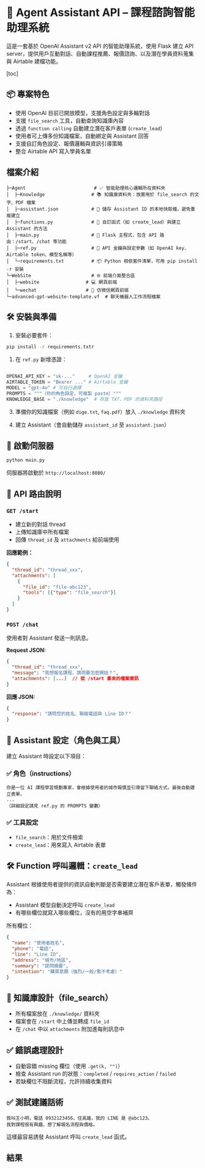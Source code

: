 # 🧠 Agent Assistant API – 課程諮詢智能助理系統

這是一套基於 OpenAI Assistant v2 API 的智能助理系統，使用 Flask 建立 API server，提供用戶互動對話、自動課程推薦、報價諮詢、以及潛在學員資料蒐集與 Airtable 建檔功能。

[toc]


## 📦 專案特色

* 使用 OpenAI 目前已開放模型，支援角色設定與多輪對話
* 支援 `file_search` 工具，自動查詢知識庫內容
* 透過 `function calling` 自動建立潛在客戶表單 (`create_lead`)
* 使用者可上傳多份知識檔案，自動綁定與 Assistant 回答
* 支援自訂角色設定、報價邏輯與資訊引導策略
* 整合 Airtable API 寫入學員名單

## 檔案介紹

```
├─Agent                         # ✅ 智能助理核心邏輯所在資料夾
│  ├─Knowledge                 # 📚 知識庫資料夾：放置用於 file_search 的文字、PDF 檔案
│  ├─assistant.json            # 🧠 儲存 Assistant ID 的本地快取檔，避免重複建立
│  ├─functions.py              # 🔧 自訂函式（如 create_lead）與建立 Assistant 的方法
│  ├─main.py                   # 🚀 Flask 主程式，包含 API 路由：/start、/chat 等功能
│  ├─ref.py                    # 🔑 API 金鑰與設定參數（如 OpenAI key、Airtable token、模型名稱等）
│  └─requirements.txt          # 📦 Python 相依套件清單，可用 pip install -r 安裝
└─WebSite                      # 🌐 前端介面整合區
│  ├─website                 # 💻 網頁前端
│  └─wechat                  # 📨 仿微信網頁前端
└─advanced-gpt-website-template.vf  # 聊天機器人工作流程檔案
```


## 🛠️ 安裝與準備

1. 安裝必要套件：

```bash
pip install -r requirements.txtr
```

1. 在 `ref.py` 新增憑證：

```python

OPENAI_API_KEY = "sk-..."     # OpenAI 金鑰
AIRTABLE_TOKEN = "Bearer ..." # Airtable 金鑰
MODEL = "gpt-4o" # 可自行選擇
PROMPTS = """（你的角色設定，可複製 paste）"""
KNOWLEDGE_BASE = "./knowledge"  # 存放 TXT、PDF 的資料夾路徑
```

3. 準備你的知識檔案（例如 `dige.txt`, `faq.pdf`）放入 `./knowledge` 資料夾

4. 建立 Assistant（會自動儲存 `assistant_id` 至 `assistant.json`）



## 🚀 啟動伺服器

```bash
python main.py
```

伺服器將啟動於 `http://localhost:8080/`

## 📡 API 路由說明

### `GET /start`

* 建立新的對話 thread
* 上傳知識庫中所有檔案
* 回傳 `thread_id` 及 `attachments` 給前端使用

**回應範例：**

```json
{
  "thread_id": "thread_xxx",
  "attachments": [
    {
      "file_id": "file-abc123",
      "tools": [{"type": "file_search"}]
    }
  ]
}
```

### `POST /chat`

使用者對 Assistant 發送一則訊息。

**Request JSON:**

```json
{
  "thread_id": "thread_xxx",
  "message": "我想報名課程，請問要怎麼開始？",
  "attachments": [...]  // 從 /start 拿來的檔案資訊
}
```

**回應 JSON:**

```json
{
  "response": "請問您的姓名、聯絡電話與 Line ID？"
}
```

## 🧩 Assistant 設定（角色與工具）

建立 Assistant 時設定以下項目：

### ✅ 角色（instructions）

```text
你是一位 AI 課程學習規劃專家，會根據使用者的城市報價並引導留下聯絡方式，最後自動建立表單。
...
（詳細設定請見 ref.py 的 PROMPTS 變數）
```

### ✅ 工具設定

* `file_search`：用於文件檢索
* `create_lead`：用來寫入 Airtable 表單

## 🛠️ Function 呼叫邏輯：`create_lead`

Assistant 根據使用者提供的資訊自動判斷是否需要建立潛在客戶表單，觸發條件為：

* Assistant 模型自動決定呼叫 `create_lead`
* 有哪些欄位就寫入哪些欄位，沒有的用空字串補齊

所有欄位：

```json
{
  "name": "使用者姓名",
  "phone": "電話",
  "line": "Line ID",
  "address": "城市/地區",
  "summary": "提問摘要",
  "intention": "購買意願（強烈/一般/暫不考慮）"
}
```

## 📁 知識庫設計（file\_search）

* 所有檔案放在 `./knowledge/` 資料夾
* 檔案會在 `/start` 中上傳並轉成 `file_id`
* 在 `/chat` 中以 `attachments` 附加進每則訊息中


## ✅ 錯誤處理設計

* 自動容錯 missing 欄位（使用 `.get(k, "")`）
* 檢查 Assistant run 的狀態：`completed` / `requires_action` / `failed`
* 若缺欄位不阻斷流程，允許持續收集資料



## ✅ 測試建議話術

```text
我叫王小明，電話 0932123456，住高雄，我的 LINE 是 @abc123。
我對課程很有興趣，想了解報名流程與價格。
```

這樣最容易誘發 Assistant 呼叫 `create_lead` 函式。


## 結果